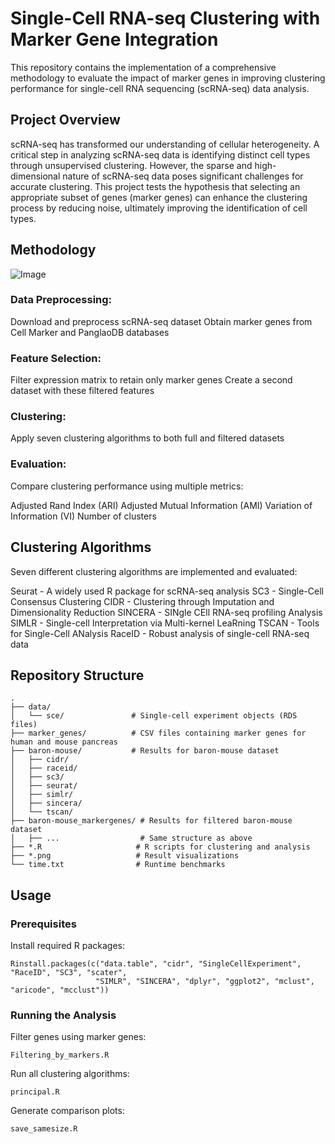 # Single-Cell RNA-seq Clustering with Marker Gene Integration

This repository contains the implementation of a comprehensive methodology to evaluate the impact of marker genes in improving clustering performance for single-cell RNA sequencing (scRNA-seq) data analysis.
## Project Overview

scRNA-seq has transformed our understanding of cellular heterogeneity. A critical step in analyzing scRNA-seq data is identifying distinct cell types through unsupervised clustering. However, the sparse and high-dimensional nature of scRNA-seq data poses significant challenges for accurate clustering.
This project tests the hypothesis that selecting an appropriate subset of genes (marker genes) can enhance the clustering process by reducing noise, ultimately improving the identification of cell types.

## Methodology

![Image](https://github.com/user-attachments/assets/3399b9de-12fe-4f39-b247-5510a15637d7)

### Data Preprocessing:

Download and preprocess scRNA-seq dataset
Obtain marker genes from Cell Marker and PanglaoDB databases


### Feature Selection:

Filter expression matrix to retain only marker genes
Create a second dataset with these filtered features


### Clustering:

Apply seven clustering algorithms to both full and filtered datasets


### Evaluation:

Compare clustering performance using multiple metrics:

Adjusted Rand Index (ARI)
Adjusted Mutual Information (AMI)
Variation of Information (VI)
Number of clusters

## Clustering Algorithms
Seven different clustering algorithms are implemented and evaluated:

Seurat - A widely used R package for scRNA-seq analysis
SC3 - Single-Cell Consensus Clustering
CIDR - Clustering through Imputation and Dimensionality Reduction
SINCERA - SINgle CEll RNA-seq profiling Analysis
SIMLR - Single-cell Interpretation via Multi-kernel LeaRning
TSCAN - Tools for Single-Cell ANalysis
RaceID - Robust analysis of single-cell RNA-seq data

## Repository Structure
```
.
├── data/
│   └── sce/               # Single-cell experiment objects (RDS files)
├── marker_genes/          # CSV files containing marker genes for human and mouse pancreas
├── baron-mouse/           # Results for baron-mouse dataset
│   ├── cidr/
│   ├── raceid/
│   ├── sc3/
│   ├── seurat/
│   ├── simlr/
│   ├── sincera/
│   └── tscan/
├── baron-mouse_markergenes/ # Results for filtered baron-mouse dataset
│   ├── ...                  # Same structure as above
├── *.R                     # R scripts for clustering and analysis
├── *.png                   # Result visualizations
└── time.txt                # Runtime benchmarks
```


## Usage
### Prerequisites


Install required R packages:
```
Rinstall.packages(c("data.table", "cidr", "SingleCellExperiment", "RaceID", "SC3", "scater",
                   "SIMLR", "SINCERA", "dplyr", "ggplot2", "mclust", "aricode", "mcclust"))
```
### Running the Analysis

Filter genes using marker genes:
```
Filtering_by_markers.R
```
Run all clustering algorithms:
```
principal.R
```
Generate comparison plots:
```
save_samesize.R
```
